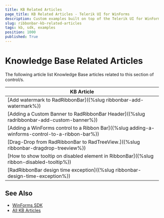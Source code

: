 ```yaml
---
title: KB Related Articles
page_title: KB Related Articles - Telerik UI for WinForms
description: Custom examples built on top of the Telerik UI for WinForms control.
slug: ribbonbar-kb-related-articles
tags: kb, sdk, examples
position: 1000
published: True
---
```


# Knowledge Base Related Articles

The following article list Knowledge Base articles related to this section of control/s.
<!--KB Articles Table-->

|KB Article|
|----|
|[Add watermark to RadRibbonBar]({%slug ribbonbar-add-watermark%})|
|[Adding a Custom Banner to RadRibbonBar Header]({%slug radribbonbar-add-custom-banner%})|
|[Adding a WinForms control to a Ribbon Bar]({%slug adding-a-winforms-control-to-a-ribbon-bar%})|
|[Drag-Drop from RadRibbonBar to RadTreeView.]({%slug ribbonbar-dragdrop-treeview%})|
|[How to show tooltip on disabled element in RibbonBar]({%slug ribbon-disabled-tooltip%})|
|[RadRibbonBar design time exception]({%slug ribbonbar-design-time-exception%})|

## See Also

* [WinForms SDK](https://github.com/telerik/winforms-sdk)
* [All KB Articles](https://docs.telerik.com/devtools/winforms/knowledge-base)
